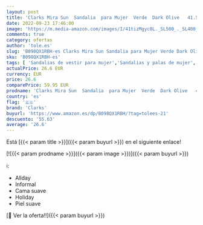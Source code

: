 ```yaml
---
layout: post
title: 'Clarks Mira Sun  Sandalia  para Mujer  Verde  Dark Olive   41.5 EU'
date: 2022-09-23 17:46:00
image: 'https://m.media-amazon.com/images/I/41tizMgyc8L._SL500_._SL400_.jpg'
comments: true
category: ofertas
author: 'tole.es'
slug: 'B098QX1RBH-es Clarks Mira Sun Sandalia para Mujer Verde Dark Olive 41.5 EU'
sku: 'B098QX1RBH-es'
tags: [ 'Sandalias de vestir para mujer','Sandalias y palas de mujer','Zapatos','Zapatos para mujer','Zapatos y complementos','clarks','sandalia','🇪🇸', ]
actualPrice: 26.6 EUR
currency: EUR
price: 26.6
comparePrice: 59.95 EUR
prodname: 'Clarks Mira Sun  Sandalia  para Mujer  Verde  Dark Olive   41.5 EU'
country: 'es'
flag: '🇪🇸'
brand: 'Clarks'
buyurl: 'https://www.amazon.es/dp/B098QX1RBH/?tag=tolees-21'
descuento: '55.63'
average: '26.6'
---
```


Está [{{< param title >}}]({{< param buyurl >}}) en el siguiente enlace!

[![{{< param prodname >}}]({{< param image >}})]({{< param buyurl >}})

ℹ️:

- Allday
- Informal
- Cama suave
- Holiday
- Piel suave

[🛒 Ver la oferta!!]({{< param buyurl >}})
